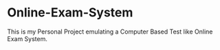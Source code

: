 # Online-Exam-System
This is my Personal Project emulating a Computer Based Test like Online Exam System.
